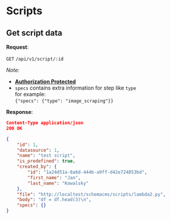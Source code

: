 # Scripts

## Get script data

**Request**:

`GET` `/api/v1/script/:id`

*Note:*

- **[Authorization Protected](authentication.md)**
- `specs` contains extra information for step like `type`<br/>
  for example:<br/>```{"specs": {"type": "image_scraping"}}```

**Response**:

```json
Content-Type application/json
200 OK

{
    "id": 1,
    "datasource": 1,
    "name": "test script",
    "is_predefined": true,
    "created_by": {
        "id": "1a24d51a-8a6d-444b-a9ff-d42e724853bd",
        "first_name": "Jan",
        "last_name": "Kowalsky"
    },
    "file": "http://localtest/schemacms/scripts/lambda2.py",
    "body": "df = df.head(3)\n",
    "specs": {}
}
```
